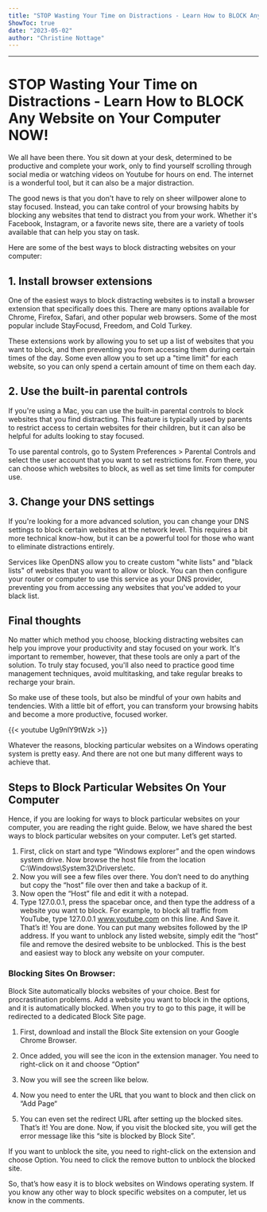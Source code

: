 ```yaml
---
title: "STOP Wasting Your Time on Distractions - Learn How to BLOCK Any Website on Your Computer NOW!"
ShowToc: true 
date: "2023-05-02"
author: "Christine Nottage"
---
```

*****
# STOP Wasting Your Time on Distractions - Learn How to BLOCK Any Website on Your Computer NOW!

We all have been there. You sit down at your desk, determined to be productive and complete your work, only to find yourself scrolling through social media or watching videos on Youtube for hours on end. The internet is a wonderful tool, but it can also be a major distraction.

The good news is that you don't have to rely on sheer willpower alone to stay focused. Instead, you can take control of your browsing habits by blocking any websites that tend to distract you from your work. Whether it's Facebook, Instagram, or a favorite news site, there are a variety of tools available that can help you stay on task.

Here are some of the best ways to block distracting websites on your computer:

## 1. Install browser extensions

One of the easiest ways to block distracting websites is to install a browser extension that specifically does this. There are many options available for Chrome, Firefox, Safari, and other popular web browsers. Some of the most popular include StayFocusd, Freedom, and Cold Turkey.

These extensions work by allowing you to set up a list of websites that you want to block, and then preventing you from accessing them during certain times of the day. Some even allow you to set up a "time limit" for each website, so you can only spend a certain amount of time on them each day.

## 2. Use the built-in parental controls

If you're using a Mac, you can use the built-in parental controls to block websites that you find distracting. This feature is typically used by parents to restrict access to certain websites for their children, but it can also be helpful for adults looking to stay focused.

To use parental controls, go to System Preferences > Parental Controls and select the user account that you want to set restrictions for. From there, you can choose which websites to block, as well as set time limits for computer use.

## 3. Change your DNS settings

If you're looking for a more advanced solution, you can change your DNS settings to block certain websites at the network level. This requires a bit more technical know-how, but it can be a powerful tool for those who want to eliminate distractions entirely.

Services like OpenDNS allow you to create custom "white lists" and "black lists" of websites that you want to allow or block. You can then configure your router or computer to use this service as your DNS provider, preventing you from accessing any websites that you've added to your black list.

## Final thoughts

No matter which method you choose, blocking distracting websites can help you improve your productivity and stay focused on your work. It's important to remember, however, that these tools are only a part of the solution. To truly stay focused, you'll also need to practice good time management techniques, avoid multitasking, and take regular breaks to recharge your brain.

So make use of these tools, but also be mindful of your own habits and tendencies. With a little bit of effort, you can transform your browsing habits and become a more productive, focused worker.

{{< youtube Ug9nlY9tWzk >}} 



Whatever the reasons, blocking particular websites on a Windows operating system is pretty easy. And there are not one but many different ways to achieve that.

 
## Steps to Block Particular Websites On Your Computer


Hence, if you are looking for ways to block particular websites on your computer, you are reading the right guide. Below, we have shared the best ways to block particular websites on your computer. Let’s get started.
1. First, click on start and type “Windows explorer” and the open windows system drive. Now browse the host file from the location C:\Windows\System32\Drivers\etc.
2. Now you will see a few files over there. You don’t need to do anything but copy the “host” file over then and take a backup of it.
3. Now open the “Host” file and edit it with a notepad.
4. Type 127.0.0.1, press the spacebar once, and then type the address of a website you want to block. For example, to block all traffic from YouTube, type 127.0.0.1 www.youtube.com on this line. And Save it. That’s it! You are done.
You can put many websites followed by the IP address. If you want to unblock any listed website, simply edit the “host” file and remove the desired website to be unblocked. This is the best and easiest way to block any website on your computer.

 
### Blocking Sites On Browser:


Block Site automatically blocks websites of your choice. Best for procrastination problems. Add a website you want to block in the options, and it is automatically blocked. When you try to go to this page, it will be redirected to a dedicated Block Site page.
1. First, download and install the Block Site extension on your Google Chrome Browser.

2. Once added, you will see the icon in the extension manager. You need to right-click on it and choose “Option“

3. Now you will see the screen like below.

4. Now you need to enter the URL that you want to block and then click on “Add Page“

5. You can even set the redirect URL after setting up the blocked sites.
That’s it! You are done. Now, if you visit the blocked site, you will get the error message like this “site is blocked by Block Site”.

If you want to unblock the site, you need to right-click on the extension and choose Option. You need to click the remove button to unblock the blocked site.

So, that’s how easy it is to block websites on Windows operating system. If you know any other way to block specific websites on a computer, let us know in the comments.




